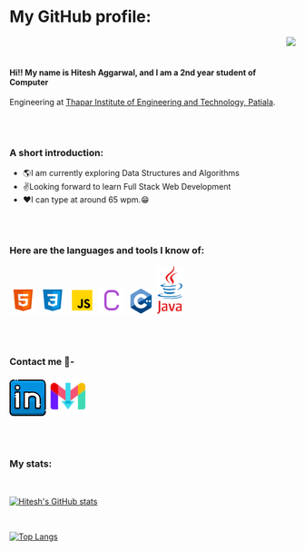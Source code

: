 # My GitHub profile:

<img align="right" src="https://komarev.com/ghpvc/?username=hitesh-aggarwal&color=orange" />

<br />
<br />

#### Hi!! My name is Hitesh Aggarwal, and I am a 2nd year student of Computer
Engineering at [Thapar Institute of Engineering and Technology,
Patiala](https://www.thapar.edu/).

<br />
<br />

### A short introduction:
* 🌎I am currently exploring Data Structures and Algorithms
* ✌️Looking forward to learn Full Stack Web Development
* ❤️I can type at around 65 wpm.😁

<br />
<br />

### Here are the languages and tools I know of:
![HTML](./images/html.png)
![CSS](./images/css.png)
![Javascript](./images/javascript.png)
![C](./images/c.png)
<img src="./images/c++.png" alt="C++" width="48" />
<img src="./images/java-logo3.png" alt="Java" width="48" />

<br />
<br />

### Contact me 📝-
[![LinkedIn](./images/linkedin.png)](https://www.linkedin.com/in/hitesh-aggarwal-808015239/)
<a href="mailto:aggarwal33231@gmail.com">
        <img src="./images/gmail.png" width="70" />
</a>

<br />
<br />

### My stats:

<br />

[![Hitesh's GitHub stats](https://github-readme-stats.vercel.app/api?username=Hitesh-Aggarwal&show_icons=true&theme=gruvbox)](https://github.com/api/Hitesh-Aggarwal/github-readme-stats)

<br />

[![Top Langs](https://github-readme-stats.vercel.app/api/top-langs/?username=Hitesh-Aggarwal&show_icons=true&theme=gruvbox)](https://github.com/\Hitesh-Aggarwal/github-readme-stats)
